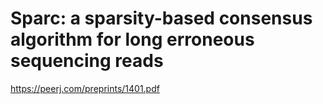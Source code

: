 # Sparc: a sparsity-based consensus algorithm for long erroneous sequencing reads

https://peerj.com/preprints/1401.pdf
